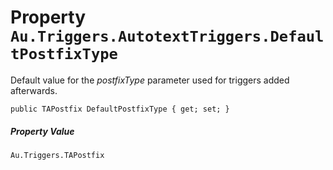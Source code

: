 # Property `Au.Triggers.AutotextTriggers.DefaultPostfixType`

Default value for the *postfixType* parameter used for triggers added afterwards.

```
public TAPostfix DefaultPostfixType { get; set; }
```

##### Property Value

`Au.Triggers.TAPostfix`